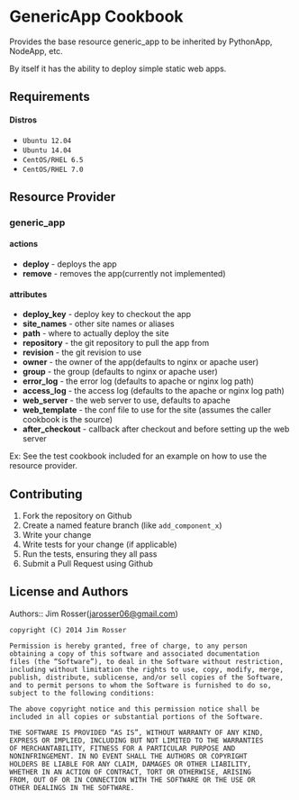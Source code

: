 GenericApp Cookbook
===================
Provides the base resource generic_app to be inherited
by PythonApp, NodeApp, etc.

By itself it has the ability to deploy simple static web apps.

Requirements
------------
#### Distros
- `Ubuntu 12.04`
- `Ubuntu 14.04`
- `CentOS/RHEL 6.5`
- `CentOS/RHEL 7.0`

Resource Provider
-----------------

### generic_app
#### actions

- **deploy** - deploys the app
- **remove** - removes the app(currently not implemented)

#### attributes

- **deploy_key** - deploy key to checkout the app
- **site_names** - other site names or aliases
- **path** - where to actually deploy the site
- **repository** - the git repository to pull the app from
- **revision** - the git revision to use
- **owner** - the owner of the app(defaults to nginx or apache user)
- **group** - the group (defaults to nginx or apache user)
- **error_log** - the error log (defaults to apache or nginx log path)
- **access_log** - the access log (defaults to the apache or nginx log path)
- **web_server** - the web server to use, defaults to apache
- **web_template** - the conf file to use for the site (assumes the caller cookbook is the source)
- **after_checkout** - callback after checkout and before setting up the web server

Ex: See the test cookbook included for an example on how to use the resource provider.

Contributing
------------
1. Fork the repository on Github
2. Create a named feature branch (like `add_component_x`)
3. Write your change
4. Write tests for your change (if applicable)
5. Run the tests, ensuring they all pass
6. Submit a Pull Request using Github

License and Authors
-------------------
Authors:: Jim Rosser(jarosser06@gmail.com)

```text
copyright (C) 2014 Jim Rosser

Permission is hereby granted, free of charge, to any person
obtaining a copy of this software and associated documentation
files (the “Software”), to deal in the Software without restriction,
including without limitation the rights to use, copy, modify, merge,
publish, distribute, sublicense, and/or sell copies of the Software,
and to permit persons to whom the Software is furnished to do so,
subject to the following conditions:

The above copyright notice and this permission notice shall be
included in all copies or substantial portions of the Software.

THE SOFTWARE IS PROVIDED “AS IS”, WITHOUT WARRANTY OF ANY KIND,
EXPRESS OR IMPLIED, INCLUDING BUT NOT LIMITED TO THE WARRANTIES
OF MERCHANTABILITY, FITNESS FOR A PARTICULAR PURPOSE AND
NONINFRINGEMENT. IN NO EVENT SHALL THE AUTHORS OR COPYRIGHT
HOLDERS BE LIABLE FOR ANY CLAIM, DAMAGES OR OTHER LIABILITY,
WHETHER IN AN ACTION OF CONTRACT, TORT OR OTHERWISE, ARISING
FROM, OUT OF OR IN CONNECTION WITH THE SOFTWARE OR THE USE OR
OTHER DEALINGS IN THE SOFTWARE.
```
